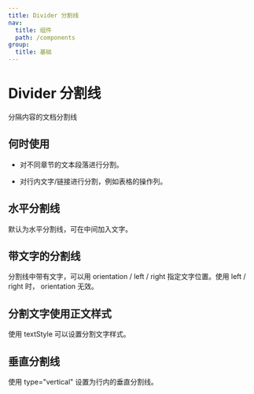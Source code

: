 ```yaml
---
title: Divider 分割线
nav:
  title: 组件
  path: /components
group:
  title: 基础
---
```


# Divider 分割线

<p>分隔内容的文档分割线</p>

## 何时使用

- 对不同章节的文本段落进行分割。

- 对行内文字/链接进行分割，例如表格的操作列。

## 水平分割线

默认为水平分割线，可在中间加入文字。

<code src="./demos/index1.tsx"></code>

## 带文字的分割线

分割线中带有文字，可以用 orientation / left / right 指定文字位置。使用 left / right 时， orientation 无效。

<code src="./demos/index2.tsx"></code>

## 分割文字使用正文样式

使用 textStyle 可以设置分割文字样式。

<code src="./demos/index3.tsx"></code>

## 垂直分割线

使用 type="vertical" 设置为行内的垂直分割线。

<code src="./demos/index4.tsx"></code>


